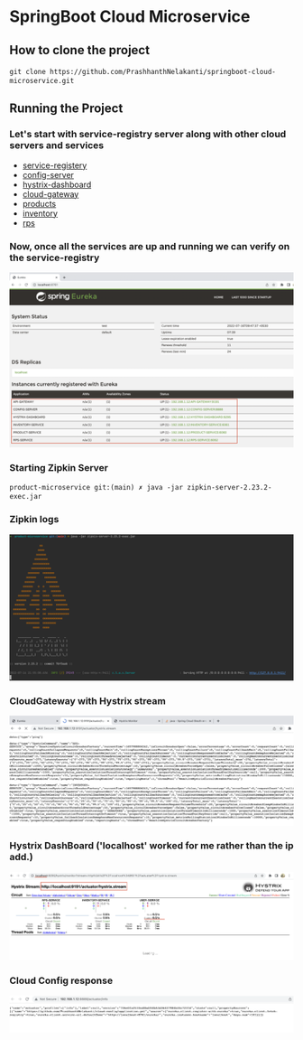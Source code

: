 # SpringBoot Cloud Microservice

## How to clone the project 

```
git clone https://github.com/PrashhanthNelakanti/springboot-cloud-microservice.git
```
## Running the Project 

### Let's start with service-registry server along with other cloud servers and services
* [service-registery](service-registry/README.md)
* [config-server](config-server/README.md)
* [hystrix-dashboard](hystrix-dashboard/README.md)
* [cloud-gateway](cloud-gateway/README.md)
* [products](products/README.md)
* [inventory](inventory/README.md)
* [rps](rps/README.md)

### Now, once all the services are up and running we can verify on the service-registry

<img src="readme-imgs/eureka.png"/>

### Starting Zipkin Server
```
product-microservice git:(main) ✗ java -jar zipkin-server-2.23.2-exec.jar

```
### Zipkin logs
<img src="readme-imgs/zipkin-logs.png"/>

### CloudGateway with Hystrix stream
<img src="readme-imgs/cloud-gateway-stream.png"/>

### Hystrix DashBoard ('localhost' worked for me rather than the ip add.)
<img src="readme-imgs/hystrix-page.png"/>

### Cloud Config response
<img src="readme-imgs/cloud-config-resp.png"/>







